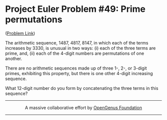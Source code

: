 # Project Euler Problem #49: Prime permutations

([Problem Link](https://projecteuler.net/problem=49))

The arithmetic sequence, 1487, 4817, 8147, in which each of the terms increases by 3330, is unusual in two ways: (i) each of the three terms are prime, and, (ii) each of the 4-digit numbers are permutations of one another.

There are no arithmetic sequences made up of three 1-, 2-, or 3-digit primes, exhibiting this property, but there is one other 4-digit increasing sequence.

What 12-digit number do you form by concatenating the three terms in this sequence?

---

<p align="center">
	A massive collaborative effort by <a href="https://github.com/OpenGenus/cosmos">OpenGenus Foundation</a> 
</p>

---
